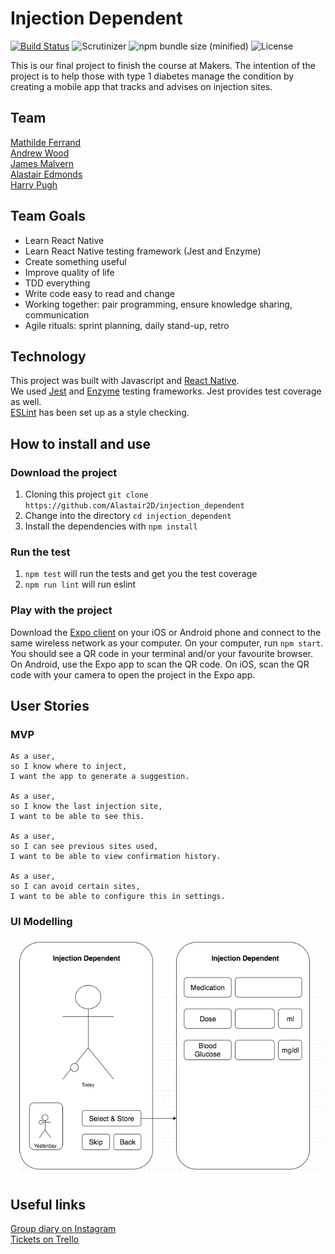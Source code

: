# Injection Dependent

 [![Build Status](https://travis-ci.org/Alastair2D/injection_dependent.svg?branch=master)](https://travis-ci.org/Alastair2D/injection_dependent.svg?branch=master)    ![Scrutinizer](https://img.shields.io/scrutinizer/g/filp/whoops.svg)    ![npm bundle size (minified)](https://img.shields.io/bundlephobia/min/react.svg)  ![License](https://img.shields.io/github/license/mashape/apistatus.svg)

This is our final project to finish the course at Makers. The intention of the project is to help those with type 1 diabetes manage the condition by creating a mobile app that tracks and advises on injection sites.

## Team

[Mathilde Ferrand](https://github.com/ChocolatineMathou)   
[Andrew Wood](https://github.com/andrewwood2)   
[James Malvern](https://github.com/jdm79)   
[Alastair Edmonds](https://github.com/Alastair2D)   
[Harry Pugh](https://github.com/hjpugh)

## Team Goals

* Learn React Native
* Learn React Native testing framework (Jest and Enzyme)
* Create something useful
* Improve quality of life
* TDD everything
* Write code easy to read and change
* Working together: pair programming, ensure knowledge sharing, communication
* Agile rituals: sprint planning, daily stand-up, retro

## Technology

This project was built with Javascript and [React Native](https://facebook.github.io/react-native/).   
We used [Jest](https://jestjs.io/) and [Enzyme](https://github.com/airbnb/enzyme) testing frameworks. Jest provides test coverage as well.   
[ESLint](https://github.com/Intellicode/eslint-plugin-react-native) has been set up as a style checking.

## How to install and use

### Download the project

1. Cloning this project `git clone https://github.com/Alastair2D/injection_dependent`
2. Change into the directory `cd injection_dependent`
3. Install the dependencies with `npm install`

### Run the test

1. `npm test` will run the tests and get you the test coverage
2. `npm run lint` will run eslint

### Play with the project

Download the [Expo client](https://expo.io/) on your iOS or Android phone and connect to the same wireless network as your computer. On your computer, run `npm start`. You should see a QR code in your terminal and/or your favourite browser. On Android, use the Expo app to scan the QR code. On iOS, scan the QR code with your camera to open the project in the Expo app.


## User Stories

### MVP

```
As a user,
so I know where to inject,
I want the app to generate a suggestion.

As a user,
so I know the last injection site,
I want to be able to see this.

As a user,
so I can see previous sites used,
I want to be able to view confirmation history.

As a user,
so I can avoid certain sites,
I want to be able to configure this in settings.
```

### UI Modelling

![MVP UI Model](https://github.com/Alastair2D/injection_dependent/blob/Al_adding_images/images/MVP_D1.png)

## Useful links

[Group diary on Instagram](https://www.instagram.com/injection.dependent/?hl=en)   
[Tickets on Trello](https://trello.com/injectiondependent)
